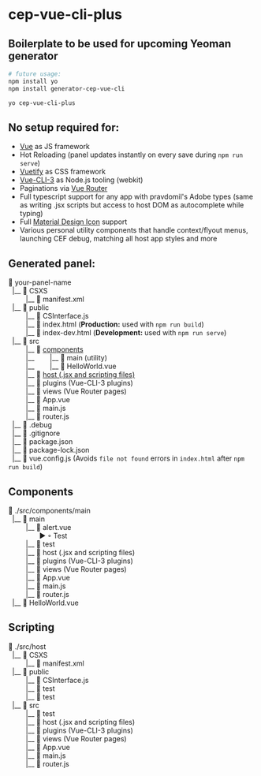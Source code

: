 # cep-vue-cli-plus

## Boilerplate to be used for upcoming Yeoman generator

```bash
# future usage:
npm install yo
npm install generator-cep-vue-cli

yo cep-vue-cli-plus
```

## No setup required for:

- [Vue](https://vuejs.org/) as JS framework
- Hot Reloading (panel updates instantly on every save during `npm run serve`)
- [Vuetify](https://vuetifyjs.com/en/getting-started/quick-start) as CSS framework
- [Vue-CLI-3](https://cli.vuejs.org/) as Node.js tooling (webkit)
- Paginations via [Vue Router](https://router.vuejs.org/)
- Full typescript support for any app with pravdomil's Adobe types (same as writing .jsx scripts but access to host DOM as autocomplete while typing)
- Full [Material Design Icon](https://materialdesignicons.com/) support
- Various personal utility components that handle context/flyout menus, launching CEF debug, matching all host app styles and more

## Generated panel:

:file_folder: your-panel-name
<br>&nbsp;&nbsp;|\_\_&nbsp;:file_folder: CSXS
<br>&nbsp;&nbsp;&nbsp;&nbsp;&nbsp;&nbsp;&nbsp;&nbsp;&nbsp;|\_\_&nbsp;:page_facing_up: manifest.xml
<br>&nbsp;&nbsp;|\_\_&nbsp;:file_folder: public
<br>&nbsp;&nbsp;&nbsp;&nbsp;&nbsp;&nbsp;&nbsp;&nbsp;&nbsp;|\_\_&nbsp;:page_facing_up: CSInterface.js
<br>&nbsp;&nbsp;&nbsp;&nbsp;&nbsp;&nbsp;&nbsp;&nbsp;&nbsp;|\_\_&nbsp;:page_facing_up: index.html (**Production:** used with `npm run build`)
<br>&nbsp;&nbsp;&nbsp;&nbsp;&nbsp;&nbsp;&nbsp;&nbsp;&nbsp;|\_\_&nbsp;:page_facing_up: index-dev.html (**Development:** used with `npm run serve`)
<br>&nbsp;&nbsp;|\_\_&nbsp;:file_folder: src
<br>&nbsp;&nbsp;&nbsp;&nbsp;&nbsp;&nbsp;&nbsp;&nbsp;&nbsp;|\_\_&nbsp;:file_folder: [components](#components)
<br>&nbsp;&nbsp;&nbsp;&nbsp;&nbsp;&nbsp;&nbsp;&nbsp;&nbsp;|\_\_&nbsp;&nbsp;&nbsp;&nbsp;&nbsp;&nbsp;&nbsp;&nbsp;|\_\_&nbsp;:file_folder: main (utility)
<br>&nbsp;&nbsp;&nbsp;&nbsp;&nbsp;&nbsp;&nbsp;&nbsp;&nbsp;|\_\_&nbsp;&nbsp;&nbsp;&nbsp;&nbsp;&nbsp;&nbsp;&nbsp;|\_\_&nbsp;:file_folder: HelloWorld.vue
<br>&nbsp;&nbsp;&nbsp;&nbsp;&nbsp;&nbsp;&nbsp;&nbsp;&nbsp;|\_\_&nbsp;:file_folder: [host (.jsx and scripting files)](#scripting)
<br>&nbsp;&nbsp;&nbsp;&nbsp;&nbsp;&nbsp;&nbsp;&nbsp;&nbsp;|\_\_&nbsp;:file_folder: plugins (Vue-CLI-3 plugins)
<br>&nbsp;&nbsp;&nbsp;&nbsp;&nbsp;&nbsp;&nbsp;&nbsp;&nbsp;|\_\_&nbsp;:file_folder: views (Vue Router pages)
<br>&nbsp;&nbsp;&nbsp;&nbsp;&nbsp;&nbsp;&nbsp;&nbsp;&nbsp;|\_\_&nbsp;:page_facing_up: App.vue
<br>&nbsp;&nbsp;&nbsp;&nbsp;&nbsp;&nbsp;&nbsp;&nbsp;&nbsp;|\_\_&nbsp;:page_facing_up: main.js
<br>&nbsp;&nbsp;&nbsp;&nbsp;&nbsp;&nbsp;&nbsp;&nbsp;&nbsp;|\_\_&nbsp;:page_facing_up: router.js
<br>&nbsp;&nbsp;|\_\_&nbsp;:page_facing_up: .debug
<br>&nbsp;&nbsp;|\_\_&nbsp;:page_facing_up: .gitignore
<br>&nbsp;&nbsp;|\_\_&nbsp;:page_facing_up: package.json
<br>&nbsp;&nbsp;|\_\_&nbsp;:page_facing_up: package-lock.json
<br>&nbsp;&nbsp;|\_\_&nbsp;:page_facing_up: vue.config.js (Avoids `file not found` errors in `index.html` after `npm run build`)

## Components

:file_folder: ./src/components/main
<br>&nbsp;&nbsp;|\_\_&nbsp;:file_folder: main
<br>&nbsp;&nbsp;&nbsp;&nbsp;&nbsp;&nbsp;&nbsp;&nbsp;&nbsp;|\_\_&nbsp;:page_facing_up: alert.vue
<br>&nbsp;&nbsp;&nbsp;&nbsp;&nbsp;&nbsp;&nbsp;&nbsp;&nbsp;&nbsp;&nbsp;&nbsp;&nbsp;&nbsp;&nbsp;&nbsp;&#9658; ◦ Test
<br>&nbsp;&nbsp;&nbsp;&nbsp;&nbsp;&nbsp;&nbsp;&nbsp;&nbsp;|\_\_&nbsp;:file_folder: test
<br>&nbsp;&nbsp;&nbsp;&nbsp;&nbsp;&nbsp;&nbsp;&nbsp;&nbsp;|\_\_&nbsp;:file_folder: host (.jsx and scripting files)
<br>&nbsp;&nbsp;&nbsp;&nbsp;&nbsp;&nbsp;&nbsp;&nbsp;&nbsp;|\_\_&nbsp;:file_folder: plugins (Vue-CLI-3 plugins)
<br>&nbsp;&nbsp;&nbsp;&nbsp;&nbsp;&nbsp;&nbsp;&nbsp;&nbsp;|\_\_&nbsp;:file_folder: views (Vue Router pages)
<br>&nbsp;&nbsp;&nbsp;&nbsp;&nbsp;&nbsp;&nbsp;&nbsp;&nbsp;|\_\_&nbsp;:page_facing_up: App.vue
<br>&nbsp;&nbsp;&nbsp;&nbsp;&nbsp;&nbsp;&nbsp;&nbsp;&nbsp;|\_\_&nbsp;:page_facing_up: main.js
<br>&nbsp;&nbsp;&nbsp;&nbsp;&nbsp;&nbsp;&nbsp;&nbsp;&nbsp;|\_\_&nbsp;:page_facing_up: router.js
<br>&nbsp;&nbsp;|\_\_&nbsp;:page_facing_up: HelloWorld.vue

## Scripting

:file_folder: ./src/host
<br>&nbsp;&nbsp;|\_\_&nbsp;:file_folder: CSXS
<br>&nbsp;&nbsp;&nbsp;&nbsp;&nbsp;&nbsp;&nbsp;&nbsp;&nbsp;|\_\_&nbsp;:page_facing_up: manifest.xml
<br>&nbsp;&nbsp;|\_\_&nbsp;:file_folder: public
<br>&nbsp;&nbsp;&nbsp;&nbsp;&nbsp;&nbsp;&nbsp;&nbsp;&nbsp;|\_\_&nbsp;:page_facing_up: CSInterface.js
<br>&nbsp;&nbsp;&nbsp;&nbsp;&nbsp;&nbsp;&nbsp;&nbsp;&nbsp;|\_\_&nbsp;:page_facing_up: test
<br>&nbsp;&nbsp;&nbsp;&nbsp;&nbsp;&nbsp;&nbsp;&nbsp;&nbsp;|\_\_&nbsp;:page_facing_up: test
<br>&nbsp;&nbsp;|\_\_&nbsp;:file_folder: src
<br>&nbsp;&nbsp;&nbsp;&nbsp;&nbsp;&nbsp;&nbsp;&nbsp;&nbsp;|\_\_&nbsp;:file_folder: test
<br>&nbsp;&nbsp;&nbsp;&nbsp;&nbsp;&nbsp;&nbsp;&nbsp;&nbsp;|\_\_&nbsp;:file_folder: host (.jsx and scripting files)
<br>&nbsp;&nbsp;&nbsp;&nbsp;&nbsp;&nbsp;&nbsp;&nbsp;&nbsp;|\_\_&nbsp;:file_folder: plugins (Vue-CLI-3 plugins)
<br>&nbsp;&nbsp;&nbsp;&nbsp;&nbsp;&nbsp;&nbsp;&nbsp;&nbsp;|\_\_&nbsp;:file_folder: views (Vue Router pages)
<br>&nbsp;&nbsp;&nbsp;&nbsp;&nbsp;&nbsp;&nbsp;&nbsp;&nbsp;|\_\_&nbsp;:page_facing_up: App.vue
<br>&nbsp;&nbsp;&nbsp;&nbsp;&nbsp;&nbsp;&nbsp;&nbsp;&nbsp;|\_\_&nbsp;:page_facing_up: main.js
<br>&nbsp;&nbsp;&nbsp;&nbsp;&nbsp;&nbsp;&nbsp;&nbsp;&nbsp;|\_\_&nbsp;:page_facing_up: router.js
